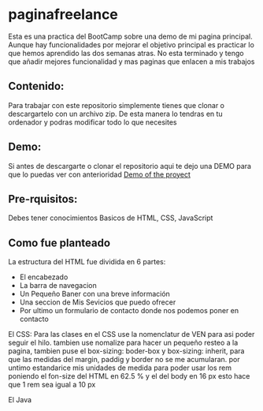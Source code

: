 # paginafreelance

Esta es una practica del BootCamp sobre una demo de mi pagina principal. Aunque hay funcionalidades por mejorar el objetivo principal es practicar lo que hemos aprendido las dos semanas atras. No esta terminado y tengo que añadir mejores funcionalidad  y mas paginas que enlacen a mis trabajos 

## Contenido:

Para trabajar con este repositorio simplemente tienes que clonar o descargartelo con un archivo zip. De esta manera lo tendras en tu ordenador y podras modificar todo lo que necesites 

## Demo:

Si antes de descargarte o clonar el repositorio aqui te dejo una DEMO para que lo puedas ver con anterioridad 
[Demo of the proyect](https://manuemendoza.github.io/paginafreelance/#)

## Pre-rquisitos:

Debes tener conocimientos Basicos de HTML, CSS, JavaScript
## Como fue planteado

La estructura del HTML fue dividida en 6 partes:

* El encabezado 
* La barra de navegacion
* Un Pequeño Baner con una breve información
* Una seccion de Mis Sevicios que puedo ofrecer 
* Por ultimo un formulario de contacto donde nos podemos poner en contacto

El CSS:
Para las clases en el CSS use la nomenclatur de VEN para asi poder seguir el hilo. 
tambien use nomalize para hacer un pequeño resteo a la pagina, tambien puse el box-sizing: boder-box y box-sizing: inherit, para que las medidas del margin, paddig  y border no se me acumularan. por untimo estandarice mis unidades de medida para poder usar los rem poniendo el fon-size del HTML en 62.5 % y el del body en 16 px esto hace que 1 rem sea igual a 10 px

El Java